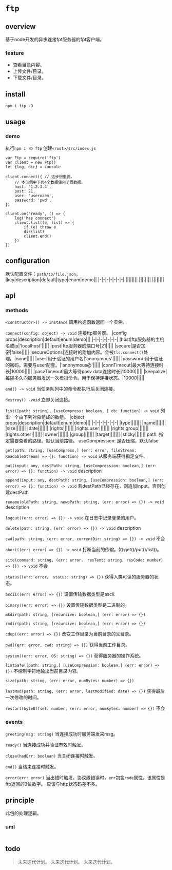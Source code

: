 # `ftp`

## overview
基于node开发的异步连接fpt服务器的fpt客户端。

### feature
- 查看目录内容。
- 上传文件/目录。
- 下载文件/目录。

## install
`npm i ftp -D`

## usage
### demo
执行`npm i -D ftp`
创建`<root>/src/index.js`
```
var Ftp = require('ftp')
var client = new Ftp()
let {log, dir} = console

client.connect({ // 这步很重要。
    // 本示例中下列4个数据使用了假数据。
    host: '1.2.3.4',
    post: 21,
    user: 'usernaem',
    password: 'pwd',
})

client.on('ready', () => {
    log('has connect')
    client.list((e, list) => {
        if (e) throw e
        dir(list)
        client.end()
    })
})
```

## configuration
默认配置文件：`path/to/file.json`。
|key|description|default|type|enum|demo||
|-|-|-|-|-|-|-|
||||||||
||||||||
||||||||
## api
### methods
`<constructor>() -> instance`
调用构造函数返回一个实例。

`connect(config: object) -> void`
连接ftp服务器。
|config props|description|default|enum|demo|||
|-|-|-|-|-|-|-|
|host|ftp服务器的主机名或ip|'localhost'|||||
|post|ftp服务器的端口号|21|||||
|secure|是否加密|false|||||
|secureOptions|连接时的附加内容。会被`tls.connect()`处理。|none|||||
|user|用于验证的用户名|'anonymous'|||||
|password|用于验证的密码。需要与user配套。|'anonymous@'|||||
|connTimeout|最大等待连接时长|10000|||||
|pasvTimeout|最大等待pasv data连接时长|10000|||||
|keepalive|每隔多久向服务器发送一次模拟命令。用于保持连接状态。|10000|||||

`end() -> void`
当任务队列中的命令都执行后关闭连接。

`destroy() -void`
立即关闭连接。

`list([path: string], [useCompress: boolean, ] cb: function) -> void`
列出一个由下列对象组成的数组。
|object props|description|default|enum|demo|||
|-|-|-|-|-|-|-|
|type|||||||
|name|||||||
|size|||||||
|date|||||||
|rights|||||||
|rights.user|||||||
|rights.group|||||||
|rights.other|||||||
|owner|||||||
|group|||||||
|target|||||||
|sticky|||||||
path: 指定需要查看的路径。默认当前路径。
useCompression: 是否压缩，默认false

`get(path: string, [useCompress,] (err: error, fileStream: ReadableStream) => {}: function) -> void`
从服务端获得指定文件。

`put(input: any, destPath: string, [useCompression: boolean,] (err: error) => {}: function) -> void`
description

`append(input: any, destPath: string, [useCompression: boolean,] (err: error) => {}: function) -> void`
若destPath已经存在，则追加input。否则创建destPath

`rename(oldPath: string, newpPath: string, (err: error) => {}) -> void`
description

`logout((err: error) => {}) -> void`
在日志中记录登录的用户。

`delete(path: string, (err: error) => {}) -> void`
description

`cwd(path: string, (err: error, currentDir: string) => {}) -> void`
不会

`abort((err: error) => {}) -> void`
打断当前的传输。如:get()/put()/list()。

`site(command: string, (err: error， resText: string, resCode: number) => {}) -> void`
不会

`status((err: error， status: string) => {})`
获得人类可读的服务器的状态。

`ascii((err: error) => {})`
设置传输数据类型是ascii.

`binary((err: error) => {})`
设置传输数据类型是二进制的。

`mkdir(path: string, [recursive: boolean,] (err: error) => {})`

`rmdir(path: string, [recursive: boolean,] (err: error) => {})`

`cdup((err: error) => {})`
改变工作目录为当前目录的父目录。

`pwd((err: error, cwd: string) => {})`
获得当前工作目录。

`system((err: error, OS: string) => {})`
获得服务器的操作系统。

`listSafe([path: string,] [useCompression: boolean,] (err: error) => {})`
不控制字符地输出当前目录内容。

`size(path: string, (err: error, numBytes: number) => {})`

`lastMod(path: string, (err: error, lastModified: date) => {})`
获得最后一次修改的时间。

`restart(byteOffset: number, (err: error, numBytes: number) => {})`
不会

### events
`greeting(msg: string)`
当连接成功时服务端发来msg。

`ready()`
当连接成功并验证有效时触发。

`close(hadErr: boolean)`
当关闭连接时触发。

`end()`
当结束连接时触发。

`error(err: error)`
当出错时触发。协议级错误时，`err`包含`code`属性，该属性是ftp返回的3位数字。
应该与http状态码差不多。

## principle
此包的处理逻辑。

### uml
```
```

## todo
> 未来迭代计划。
> 未来迭代计划。
> 未来迭代计划。
